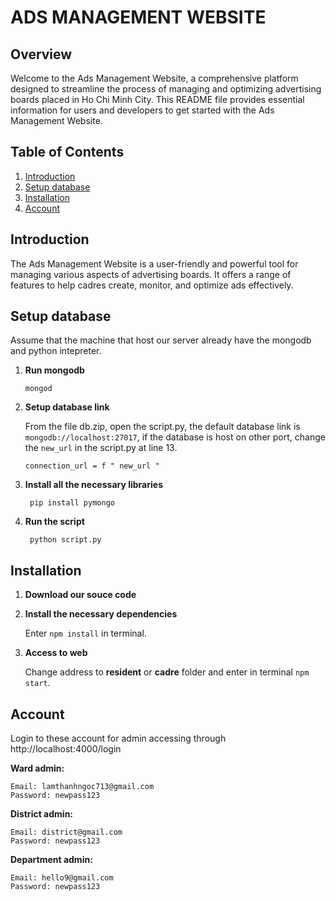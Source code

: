 # ADS MANAGEMENT WEBSITE

## Overview

Welcome to the Ads Management Website, a comprehensive platform designed to streamline the process of managing and optimizing advertising boards placed in Ho Chi Minh City. This README file provides essential information for users and developers to get started with the Ads Management Website.

## Table of Contents

1. [Introduction](#introduction)
2. [Setup database](#setup-database)
3. [Installation](#installation)
4. [Account](#account)

## Introduction

The Ads Management Website is a user-friendly and powerful tool for managing various aspects of advertising boards. It offers a range of features to help cadres create, monitor, and optimize ads effectively.

## Setup database
Assume that the machine that host our server already have the mongodb and python intepreter.
1. **Run mongodb**

       mongod

3. **Setup database link**

   From the file db.zip, open the script.py, the default database link is ```mongodb://localhost:27017```, if the database is host on other port, change the ```new_url``` in the script.py at line 13.

       connection_url = f " new_url "

5. **Install all the necessary libraries**

        pip install pymongo

6. **Run the script**

        python script.py

## Installation

1. **Download our souce code**
2. **Install the necessary dependencies**
    
    Enter ```npm install``` in terminal.

3. **Access to web**

    Change address to **resident** or **cadre** folder and enter in terminal ```npm start```.

## Account

Login to these account for admin accessing through
http://localhost:4000/login

**Ward admin:**

    Email: lamthanhngoc713@gmail.com
    Password: newpass123

**District admin:**

    Email: district@gmail.com
    Password: newpass123

**Department admin:**

    Email: hello9@gmail.com
    Password: newpass123
